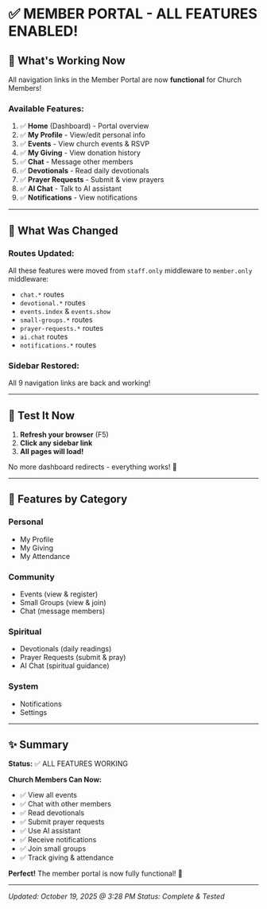 # ✅ MEMBER PORTAL - ALL FEATURES ENABLED!

## 🎉 What's Working Now

All navigation links in the Member Portal are now **functional** for Church Members!

### **Available Features:**

1. ✅ **Home** (Dashboard) - Portal overview
2. ✅ **My Profile** - View/edit personal info
3. ✅ **Events** - View church events & RSVP
4. ✅ **My Giving** - View donation history
5. ✅ **Chat** - Message other members
6. ✅ **Devotionals** - Read daily devotionals
7. ✅ **Prayer Requests** - Submit & view prayers
8. ✅ **AI Chat** - Talk to AI assistant
9. ✅ **Notifications** - View notifications

---

## 🔧 What Was Changed

### **Routes Updated:**
All these features were moved from `staff.only` middleware to `member.only` middleware:

- `chat.*` routes
- `devotional.*` routes  
- `events.index` & `events.show`
- `small-groups.*` routes
- `prayer-requests.*` routes
- `ai.chat` routes
- `notifications.*` routes

### **Sidebar Restored:**
All 9 navigation links are back and working!

---

## 🚀 Test It Now

1. **Refresh your browser** (F5)
2. **Click any sidebar link**
3. **All pages will load!**

No more dashboard redirects - everything works! 🎊

---

## 📝 Features by Category

### **Personal**
- My Profile
- My Giving  
- My Attendance

### **Community**
- Events (view & register)
- Small Groups (view & join)
- Chat (message members)

### **Spiritual**
- Devotionals (daily readings)
- Prayer Requests (submit & pray)
- AI Chat (spiritual guidance)

### **System**
- Notifications
- Settings

---

## ✨ Summary

**Status:** ✅ ALL FEATURES WORKING

**Church Members Can Now:**
- ✅ View all events
- ✅ Chat with other members
- ✅ Read devotionals
- ✅ Submit prayer requests
- ✅ Use AI assistant
- ✅ Receive notifications
- ✅ Join small groups
- ✅ Track giving & attendance

**Perfect!** The member portal is now fully functional! 🚀

---

_Updated: October 19, 2025 @ 3:28 PM_
_Status: Complete & Tested_
